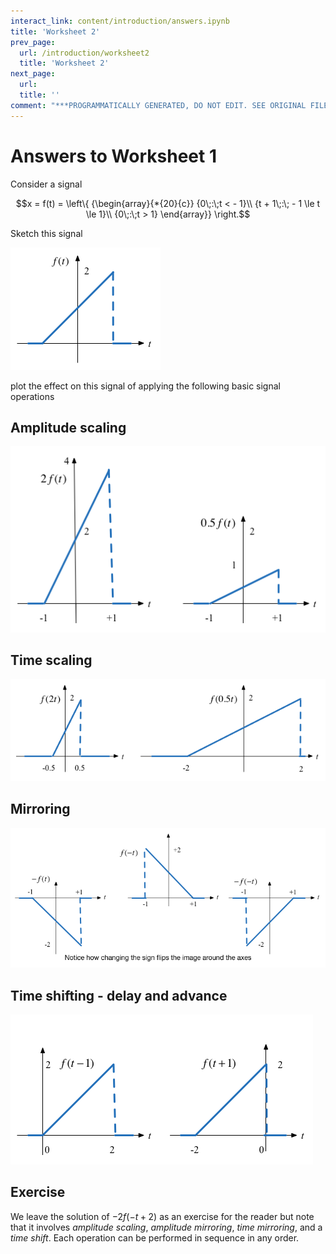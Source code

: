 ```yaml
---
interact_link: content/introduction/answers.ipynb
title: 'Worksheet 2'
prev_page:
  url: /introduction/worksheet2
  title: 'Worksheet 2'
next_page:
  url: 
  title: ''
comment: "***PROGRAMMATICALLY GENERATED, DO NOT EDIT. SEE ORIGINAL FILES IN /content***"
---
```


# Answers to Worksheet 1

Consider a signal 

$$x = f(t) = \left\{ {\begin{array}{*{20}{c}}
{0\;:\;t <  - 1}\\
{t + 1\;:\; - 1 \le t \le 1}\\
{0\;:\;t > 1}
\end{array}} \right.$$

Sketch this signal

<img src="pictures/sig1.png">

plot the effect on this signal of applying the following basic signal operations

## Amplitude scaling

<img src="pictures/sigs2.png">

## Time scaling

<img src="pictures/sigs3.png">

## Mirroring

<img src="pictures/sigs4.png">

## Time shifting - delay and advance

<img src="pictures/sigs5.png">

## Exercise

We leave the solution of $-2f(-t+2)$ as an exercise for the reader but note that it involves *amplitude scaling*, *amplitude mirroring*, *time mirroring*, and a *time shift*. Each operation can be performed in sequence in any order.
